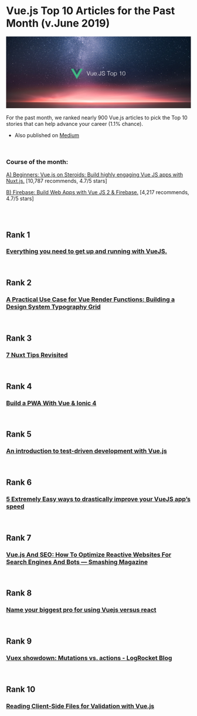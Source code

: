 # Vue.js Top 10 Articles for the Past Month (v.June 2019)

[<img src="vue-1906-top10.png" width="800" alt="Mybridge">](https://medium.mybridge.co/vue-js-top-10-articles-for-the-past-month-v-june-2019-23eb572aa2a7)

For the past month, we ranked nearly 900 Vue.js articles to pick the Top 10 stories that can help advance your career (1.1% chance).

* Also published on [Medium](https://medium.mybridge.co/vue-js-top-10-articles-for-the-past-month-v-june-2019-23eb572aa2a7)

<br>

### Course of the month:


[A) Beginners: Vue.js on Steroids: Build highly engaging Vue JS apps with Nuxt.js.](http://bit.ly/2GU4V01) [10,787 recommends, 4.7/5 stars]

[B) Firebase: Build Web Apps with Vue JS 2 & Firebase.](http://bit.ly/2Iqf4p6) [4,217 recommends, 4.7/5 stars]

<br>
<br>

## Rank 1
### [Everything you need to get up and running with VueJS.](https://dev.to/therealdanvega/everything-you-need-to-get-up-and-running-with-vuejs-8c4?utm_source=mybridge&utm_medium=blog&utm_campaign=read_more)


<br>

## Rank 2
### [A Practical Use Case for Vue Render Functions: Building a Design System Typography Grid](https://css-tricks.com/a-practical-use-case-for-vue-render-functions-building-a-design-system-typography-grid?utm_source=mybridge&utm_medium=blog&utm_campaign=read_more)


<br>

## Rank 3
### [7 Nuxt Tips Revisited](https://vuejsdevelopers.com/2019/05/20/7-nuxt-tips-revisited?utm_source=mybridge&utm_medium=blog&utm_campaign=read_more)


<br>

## Rank 4
### [Build a PWA With Vue & Ionic 4](https://www.youtube.com/watch?v=6H1wftPS0oo?utm_source=mybridge&utm_medium=blog&utm_campaign=read_more)


<br>

## Rank 5
### [An introduction to test-driven development with Vue.js](https://www.freecodecamp.org/news/an-introduction-to-tdd-with-vue-js-66544710b50c?utm_source=mybridge&utm_medium=blog&utm_campaign=read_more)


<br>

## Rank 6
### [5 Extremely Easy ways to drastically improve your VueJS app’s speed](https://dev.to/veebuv/5-extremely-easy-ways-to-drastically-improve-your-vuejs-app-s-speed-5k0?utm_source=mybridge&utm_medium=blog&utm_campaign=read_more)


<br>

## Rank 7
### [Vue.js And SEO: How To Optimize Reactive Websites For Search Engines And Bots — Smashing Magazine](https://www.smashingmagazine.com/2019/05/vue-js-seo-reactive-websites-search-engines-bots?utm_source=mybridge&utm_medium=blog&utm_campaign=read_more)


<br>

## Rank 8
### [Name your biggest pro for using Vuejs versus react](https://old.reddit.com/r/vuejs/comments/bvd6ha/name_your_biggest_pro_for_using_vuejs_versus_react?utm_source=mybridge&utm_medium=blog&utm_campaign=read_more)


<br>

## Rank 9
### [Vuex showdown: Mutations vs. actions - LogRocket Blog](https://blog.logrocket.com/vuex-showdown-mutations-vs-actions-f48f2f7df54b?utm_source=mybridge&utm_medium=blog&utm_campaign=read_more)


<br>

## Rank 10
### [Reading Client-Side Files for Validation with Vue.js](https://www.raymondcamden.com/2019/05/21/reading-client-side-files-for-validation-with-vuejs?utm_source=mybridge&utm_medium=blog&utm_campaign=read_more)


                    
